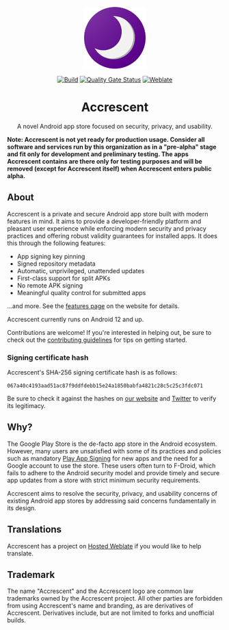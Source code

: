 <div align="center">

<img src=".icon-round.png" alt="Accrescent" width="144" height="144">

</div>

<div align="center">

[![Build](https://github.com/accrescent/accrescent/actions/workflows/build.yaml/badge.svg)](https://github.com/accrescent/accrescent/actions/workflows/build.yaml)
[![Quality Gate Status](https://sonarcloud.io/api/project_badges/measure?project=accrescent_accrescent&metric=alert_status)](https://sonarcloud.io/summary/new_code?id=accrescent_accrescent)
[![Weblate](https://hosted.weblate.org/widgets/accrescent/-/client/svg-badge.svg)](https://hosted.weblate.org/engage/accrescent/)

# Accrescent

A novel Android app store focused on security, privacy, and usability.

</div>

**Note: Accrescent is not yet ready for production usage. Consider all software
and services run by this organization as in a "pre-alpha" stage and fit only for
development and preliminary testing. The apps Accrescent contains are there only
for testing purposes and will be removed (except for Accrescent itself) when
Accrescent enters public alpha.**

## About

Accrescent is a private and secure Android app store built with modern features
in mind. It aims to provide a developer-friendly platform and pleasant user
experience while enforcing modern security and privacy practices and offering
robust validity guarantees for installed apps. It does this through the
following features:

- App signing key pinning
- Signed repository metadata
- Automatic, unprivileged, unattended updates
- First-class support for split APKs
- No remote APK signing
- Meaningful quality control for submitted apps

...and more. See the [features page] on the website for details.

Accrescent currently runs on Android 12 and up.

Contributions are welcome! If you're interested in helping out, be sure to check
out the [contributing guidelines] for tips on getting started.

### Signing certificate hash

Accrescent's SHA-256 signing certificate hash is as follows:

```
067a40c4193aad51ac87f9ddfdebb15e24a1850babfa4821c28c5c25c3fdc071
```

Be sure to check it against the hashes on [our website] and [Twitter] to verify
its legitimacy.

## Why?

The Google Play Store is the de-facto app store in the Android ecosystem.
However, many users are unsatisfied with some of its practices and policies such
as mandatory [Play App Signing] for new apps and the need for a Google account
to use the store. These users often turn to F-Droid, which fails to adhere to
the Android security model and provide timely and secure app updates from a
store with strict minimum security requirements.

Accrescent aims to resolve the security, privacy, and usability concerns of
existing Android app stores by addressing said concerns fundamentally in its
design.

## Translations

Accrescent has a project on [Hosted Weblate] if you would like to help
translate.

## Trademark

The name "Accrescent" and the Accrescent logo are common law trademarks owned by
the Accrescent project. All other parties are forbidden from using Accrescent's
name and branding, as are derivatives of Accrescent. Derivatives include, but
are not limited to forks and unofficial builds.

[contributing guidelines]: CONTRIBUTING.md
[our website]: https://accrescent.app/faq#verifying
[features page]: https://accrescent.app/features
[Hosted Weblate]: https://hosted.weblate.org/engage/accrescent/
[Play App Signing]: https://developer.android.com/studio/publish/app-signing#app-signing-google-play
[Twitter]: https://twitter.com/accrescentapp/status/1555439120519835650

